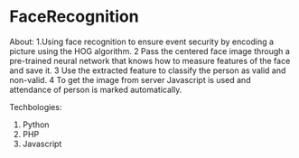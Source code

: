 # FaceRecognition

About:
1.Using face recognition to ensure event security by encoding a picture using the HOG algorithm.
2 Pass the centered face image through a pre-trained neural network that knows how to measure features of the face and
save it.
3 Use the extracted feature to classify the person as valid and non-valid.
4 To get the image from server Javascript is used and attendance of person is marked automatically.

Techbologies:

1. Python
2. PHP
3. Javascript
